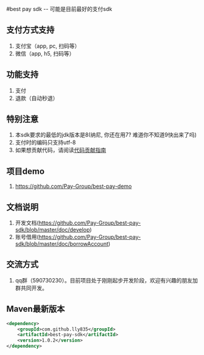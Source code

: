#best pay sdk -- 可能是目前最好的支付sdk
## 支付方式支持
1. 支付宝（app, pc, 扫码等）
2. 微信（app, h5, 扫码等）

## 功能支持
1. 支付
2. 退款（自动秒退）

## 特别注意
1. 本sdk要求的最低的jdk版本是8(纳尼, 你还在用7? 难道你不知道9快出来了吗)
2. 支付时的编码只支持utf-8
3. 如果想贡献代码，请阅读[代码贡献指南](https://github.com/Pay-Group/best-pay-sdk/blob/master/CONTRIBUTION.md)

## 项目demo
1. https://github.com/Pay-Group/best-pay-demo

## 文档说明
1. 开发文档(https://github.com/Pay-Group/best-pay-sdk/blob/master/doc/develop)
2. 账号借用(https://github.com/Pay-Group/best-pay-sdk/blob/master/doc/borrowAccount)

## 交流方式
1. qq群（590730230）。目前项目处于刚刚起步开发阶段，欢迎有兴趣的朋友加群共同开发。


## Maven最新版本
```xml
<dependency>
    <groupId>com.github.lly835</groupId>
    <artifactId>best-pay-sdk</artifactId>
    <version>1.0.2</version>
</dependency>
```

